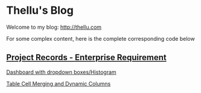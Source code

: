 # Thellu's Blog

Welcome to my blog: http://thellu.com



For some complex content, here is the complete corresponding code below

## <a href = "https://thellu.com/en/2023/06/12/Project%20Records%20-%20Enterprise%20Requirement/" >Project Records - Enterprise Requirement</a> 

<a href = "https://github.com/lh728/BlogCode/tree/72fb88c591dde967f19cc58fe0756ec0838a2e37/Project%20Records%20-%20Enterprise%20Requirement/Dashboard%20with%20dropdown%20boxes%20Histogram" >Dashboard with dropdown boxes/Histogram</a>

<a href = "https://github.com/lh728/BlogCode/tree/72fb88c591dde967f19cc58fe0756ec0838a2e37/Project%20Records%20-%20Enterprise%20Requirement/Table%20Cell%20Merging%20and%20Dynamic%20Columns" >Table Cell Merging and Dynamic Columns</a>
